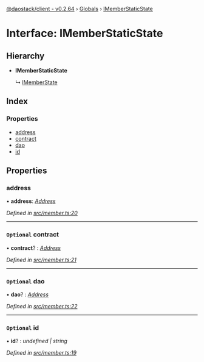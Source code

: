 [@daostack/client - v0.2.64](../README.md) › [Globals](../globals.md) › [IMemberStaticState](imemberstaticstate.md)

# Interface: IMemberStaticState

## Hierarchy

* **IMemberStaticState**

  ↳ [IMemberState](imemberstate.md)

## Index

### Properties

* [address](imemberstaticstate.md#address)
* [contract](imemberstaticstate.md#optional-contract)
* [dao](imemberstaticstate.md#optional-dao)
* [id](imemberstaticstate.md#optional-id)

## Properties

###  address

• **address**: *[Address](../globals.md#address)*

*Defined in [src/member.ts:20](https://github.com/daostack/client/blob/b547acc/src/member.ts#L20)*

___

### `Optional` contract

• **contract**? : *[Address](../globals.md#address)*

*Defined in [src/member.ts:21](https://github.com/daostack/client/blob/b547acc/src/member.ts#L21)*

___

### `Optional` dao

• **dao**? : *[Address](../globals.md#address)*

*Defined in [src/member.ts:22](https://github.com/daostack/client/blob/b547acc/src/member.ts#L22)*

___

### `Optional` id

• **id**? : *undefined | string*

*Defined in [src/member.ts:19](https://github.com/daostack/client/blob/b547acc/src/member.ts#L19)*
